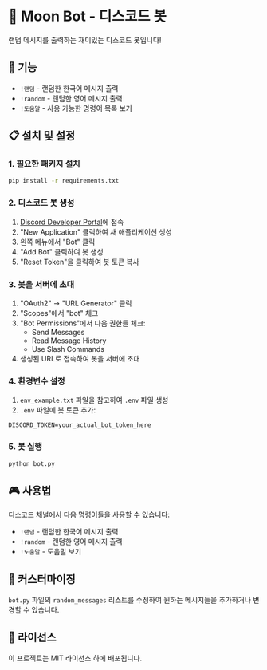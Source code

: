 # 🌙 Moon Bot - 디스코드 봇

랜덤 메시지를 출력하는 재미있는 디스코드 봇입니다!

## 🚀 기능

- `!랜덤` - 랜덤한 한국어 메시지 출력
- `!random` - 랜덤한 영어 메시지 출력  
- `!도움말` - 사용 가능한 명령어 목록 보기

## 📋 설치 및 설정

### 1. 필요한 패키지 설치
```bash
pip install -r requirements.txt
```

### 2. 디스코드 봇 생성
1. [Discord Developer Portal](https://discord.com/developers/applications)에 접속
2. "New Application" 클릭하여 새 애플리케이션 생성
3. 왼쪽 메뉴에서 "Bot" 클릭
4. "Add Bot" 클릭하여 봇 생성
5. "Reset Token"을 클릭하여 봇 토큰 복사

### 3. 봇을 서버에 초대
1. "OAuth2" → "URL Generator" 클릭
2. "Scopes"에서 "bot" 체크
3. "Bot Permissions"에서 다음 권한들 체크:
   - Send Messages
   - Read Message History
   - Use Slash Commands
4. 생성된 URL로 접속하여 봇을 서버에 초대

### 4. 환경변수 설정
1. `env_example.txt` 파일을 참고하여 `.env` 파일 생성
2. `.env` 파일에 봇 토큰 추가:
```
DISCORD_TOKEN=your_actual_bot_token_here
```

### 5. 봇 실행
```bash
python bot.py
```

## 🎮 사용법

디스코드 채널에서 다음 명령어들을 사용할 수 있습니다:

- `!랜덤` - 랜덤한 한국어 메시지 출력
- `!random` - 랜덤한 영어 메시지 출력
- `!도움말` - 도움말 보기

## 🔧 커스터마이징

`bot.py` 파일의 `random_messages` 리스트를 수정하여 원하는 메시지들을 추가하거나 변경할 수 있습니다.

## 📝 라이선스

이 프로젝트는 MIT 라이선스 하에 배포됩니다. 
